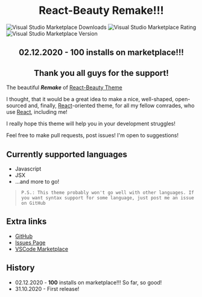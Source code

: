 <h1 align="center">React-Beauty Remake!!!</h1>

![Visual Studio Marketplace Downloads](https://img.shields.io/visual-studio-marketplace/d/ImpendingDoom28.react-beauty-2?color=0d6a7a&label=Downloads)
![Visual Studio Marketplace Rating](https://img.shields.io/visual-studio-marketplace/r/ImpendingDoom28.react-beauty-2?style=flat-square&label=Rating)
![Visual Studio Marketplace Version](https://img.shields.io/visual-studio-marketplace/v/ImpendingDoom28.react-beauty-2?color=673dfd&label=Version)

<h2 align="center">02.12.2020 - 100 installs on marketplace!!!</h2>
<h2 align="center">Thank you all guys for the support!</h2>

The beautiful ***Remake*** of [React-Beauty Theme](https://marketplace.visualstudio.com/items?itemName=ImpendingDoom.react-beauty-theme "React-Beauty \"The First\" on Marketplace")

I thought, that it would be a great idea to make a nice, well-shaped, open-sourced 
and, finally, [React][1]-oriented theme, for all my fellow comrades, who use [React][1], including me!

I really hope this theme will help you in your development struggles!

Feel free to make pull requests, post issues! I'm open to suggestions!

## Currently supported languages

- Javascript
- JSX
- ...and more to go!

> `P.S.: This theme probably won't go well with other languages. If you want syntax support for some language, just post me an issue on GitHub`
## Extra links

- [GitHub](https://github.com/ImpendingDoom28/react-beauty-2.0 "Theme repository")
- [Issues Page](https://github.com/ImpendingDoom28/react-beauty-2.0/issues "GitHub Issues")
- [VSCode Marketplace](https://marketplace.visualstudio.com/items?itemName=ImpendingDoom28.react-beauty-2&ssr=false#overview "Theme on Marketplace")

[1]: https://reactjs.org/, "React Official documentation"

## History

- 02.12.2020 - **100** installs on marketplace!!! So far, so good!
- 31.10.2020 - First release!
